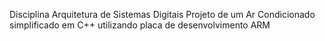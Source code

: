 Disciplina Arquitetura de Sistemas Digitais
Projeto de um Ar Condicionado simplificado em C++ utilizando placa de desenvolvimento ARM
